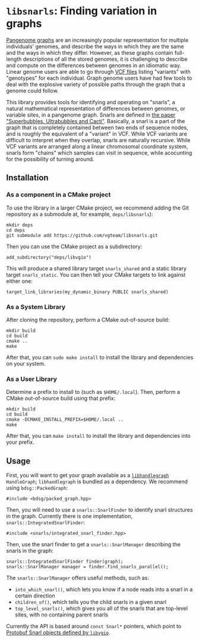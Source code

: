 # `libsnarls`: Finding variation in graphs

[Pangenome graphs](https://pangenome.github.io/) are an increasingly popular representation for multiple individuals' genomes, and describe the ways in which they are the same and the ways in which they differ. However, as these graphs contain full-length descriptions of all the stored genomes, it is challenging to describe and compute on the differences between genomes in an idiomatic way. Linear genome users are able to go through [VCF files](https://samtools.github.io/hts-specs/VCFv4.2.pdf) listing "variants" with "genotypes" for each individual. Graph genome users have had few tools to deal with the explosive variety of possible paths through the graph that a genome could follow. 

This library provides tools for identifying and operating on "snarls", a natural mathematical representation of differences between genomes, or variable sites, in a pangenome graph. Snarls are defined in [the paper "Superbubbles, Ultrabubbles and Cacti"](https://link.springer.com/chapter/10.1007%2F978-3-319-56970-3_11). Basically, a snarl is a part of the graph that is completely contained between two ends of sequence nodes, and is roughly the equivalent of a "variant" in VCF. While VCF variants are difficult to interpret when they overlap, snarls are naturally recursive. While VCF variants are arranged along a linear chromosomal coordinate system, snarls form "chains" which samples can visit in sequence, while acocunting for the possibility of turning around.

## Installation

### As a component in a CMake project

To use the library in a larger CMake project, we recommend adding the Git repository as a submodule at, for example, `deps/libsnarls`):

```
mkdir deps
cd deps
git submodule add https://github.com/vgteam/libsnarls.git
```

Then you can use the CMake project as a subdirectory:

```
add_subdirectory("deps/libvgio")
```

This will produce a shared library target `snarls_shared` and a static library target `snarls_static`. You can then tell your CMake targets to link against either one:

```
target_link_libraries(my_dynamic_binary PUBLIC snarls_shared)
```

### As a System Library

After cloning the repository, perform a CMake out-of-source build:

```
mkdir build
cd build
cmake ..
make
```

After that, you can `sudo make install` to install the library and dependencies on your system.

### As a User Library

Determine a prefix to install to (such as `$HOME/.local`). Then, perform a CMake out-of-source build using that prefix:

```
mkdir build
cd build
cmake -DCMAKE_INSTALL_PREFIX=$HOME/.local ..
make
```

After that, you can `make install` to install the library and dependencies into your prefix.

## Usage

First, you will want to get your graph available as a [`libhandlegraph`](https://github.com/vgteam/libhandlegraph) `HandleGraph`; `libhandlegraph` is bundled as a dependency. We recommend using `bdsg::PackedGraph`:

```
#include <bdsg/packed_graph.hpp>
```

Then, you will need to use a `snarls::SnarlFinder` to identify snarl structures in the graph. Currently there is one implementation, `snarls::IntegratedSnarlFinder`:

```
#include <snarls/integrated_snarl_finder.hpp>
```

Then, use the snarl finder to get a `snarls::SnarlManager` describing the snarls in the graph:

```
snarls::IntegratedSnarlFinder finder(graph);
snarls::SnarlManager manager = finder.find_snarls_parallel();
```

The `snarls::SnarlManager` offers useful methods, such as:
 * `into_which_snarl()`, which lets you know if a node reads into a snarl in a certain direction
 * `children_of()`, which tells you the child snarls in a given snarl
 * `top_level_snarls()`, which gives you all of the snarls that are top-level sites, with no containing parent snarls
 
Currently the API is based around `const Snarl*` pointers, which point to [Protobuf Snarl objects defined by `libvgio`](https://github.com/vgteam/libvgio/blob/25e922ff8a556a233b0741617c2b88c2d41de8ed/deps/vg.proto#L254). 



